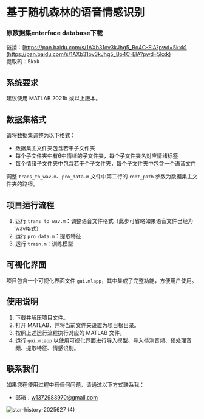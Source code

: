 # 基于随机森林的语音情感识别

### 原数据集enterface database下载
链接：[https://pan.baidu.com/s/1AXb31ov3kJhg5_Bo4C-ElA?pwd=5kxk](https://pan.baidu.com/s/1AXb31ov3kJhg5_Bo4C-ElA?pwd=5kxk)  
提取码：5kxk

## 系统要求
建议使用 MATLAB 2021b 或以上版本。

## 数据集格式
请将数据集调整为以下格式：
- 数据集主文件夹包含若干子文件夹
- 每个子文件夹中有6中情绪的子文件夹，每个子文件夹名对应情绪标签
- 每个情绪子文件夹中包含若干个子文件夹，每个子文件夹中包含一个语音文件

调整 `trans_to_wav.m`、`pro_data.m` 文件中第二行的 `root_path` 参数为数据集主文件夹的路径。

## 项目运行流程
1. 运行 `trans_to_wav.m`：调整语音文件格式（此步可省略如果语音文件已经为wav格式）
2. 运行 `pro_data.m`：提取特征
3. 运行 `train.m`：训练模型

## 可视化界面
项目包含一个可视化界面文件 `gui.mlapp`，其中集成了完整功能，方便用户使用。

## 使用说明
1. 下载并解压项目文件。
2. 打开 MATLAB，并将当前文件夹设置为项目根目录。
3. 按照上述运行流程执行对应的 MATLAB 文件。
4. 运行 `gui.mlapp` 以使用可视化界面进行导入模型、导入待测音频、预处理音频、提取特征、情感识别。

## 联系我们
如果您在使用过程中有任何问题，请通过以下方式联系我：
- 邮箱：w1372988970@gmail.com

![star-history-2025627 (4)](https://github.com/user-attachments/assets/a5dd2821-116b-4556-8299-c564a306da1a)
